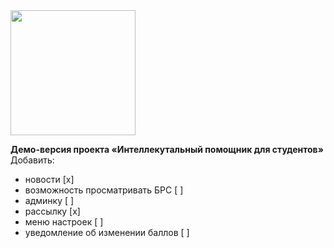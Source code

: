 <img src="https://github.com/john-carrington/studybot-telegram/assets/153770715/9d1f39b8-736b-45d0-a957-06caad889eff" width="200" height="200">

**Демо-версия проекта «Интеллекутальный помощник для студентов»**
Добавить:
  - новости [x]
  - возможность просматривать БРС [ ]
  - админку [ ]
  - рассылку [x]
  - меню настроек [ ]
  - уведомление об изменении баллов [ ]

